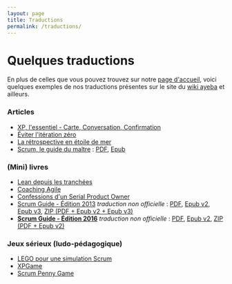 ```yaml
---
layout: page
title: Traductions
permalink: /traductions/
---
```

# Quelques traductions
En plus de celles que vous pouvez trouvez sur notre [page d'accueil](../index.html),
voici quelques exemples de nos traductions présentes sur le site du [wiki ayeba](http://ayeba.wikispaces.com/) et ailleurs.

### <a name="articles"></a> Articles
* [XP, l'essentiel - Carte, Conversation, Confirmation](http://ayeba.wikispaces.com/XP%2C+l%27essentiel+-+Carte%2C+Conversation%2C+Confirmation)
* [Éviter l'itération zéro](http://ayeba.wikispaces.com/Eviter+l%27it%C3%A9ration+z%C3%A9ro)
* [La rétrospective en étoile de mer](http://ayeba.wikispaces.com/La+r%C3%A9trospective+en+%C3%A9toile+de+mer)
* [Scrum, le guide du maître](http://www.les-traducteurs-agiles.org/equipe/scrum/2014/07/03/scrum-le-guide-du-maitre.html) : [PDF](https://www.dropbox.com/s/wnkpowhigy0aw43/Scrum-Le-guide-du-ma%C3%AEtre.pdf?dl=0), [Epub](https://www.dropbox.com/s/9hbmyj457o4mr2x/Scrum-Le-guide-du-ma%C3%AEtre.epub?dl=0)  

### <a name="livres"></a> (Mini) livres
* [Lean depuis les tranchées](http://ayeba.wikispaces.com/Lean+depuis+les+tranch%C3%A9es)
* [Coaching Agile](http://www.fabrice-aimetti.fr/2014/03/11/coaching-agile-la-traduction/)
* [Confessions d'un Serial Product Owner](http://ayeba.wikispaces.com/Confessions+d%27un+serial+product+owner)  
* [Scrum Guide - Édition 2013](http://wiki.ayeba.fr/Guide+Scrum+2013) _traduction non officielle_ : [PDF](http://bit.ly/2m1zwSM), [Epub v2](http://bit.ly/2mu4luv), [Epub v3](http://bit.ly/2nbYJcV), [ZIP (PDF + Epub v2 + Epub v3)](http://bit.ly/2ntv63Y)
* **[Scrum Guide - Édition 2016](http://wiki.ayeba.fr/Guide+Scrum+2016)** _traduction non officielle_ : [PDF](http://bit.ly/2ntSWwr), [Epub v2](http://bit.ly/2n1qYdH), [ZIP (PDF + Epub v2)](http://bit.ly/2nbPCsR)

### <a name="jeux"></a> Jeux sérieux (ludo-pédagogique)
* [LEGO pour une simulation Scrum](http://ayeba.wikispaces.com/LEGO+pour+une+simulation+Scrum)
* [XPGame](http://ayeba.wikispaces.com/XP+Game)
* [Scrum Penny Game](http://ayeba.wikispaces.com/Scrum+Penny+Game)  

